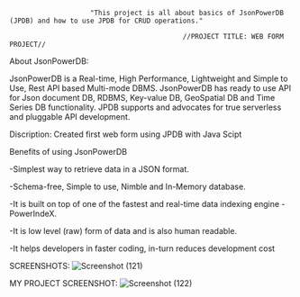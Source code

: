                         "This project is all about basics of JsonPowerDB (JPDB) and how to use JPDB for CRUD operations."
                        
                                               //PROJECT TITLE: WEB FORM PROJECT//
                                               
About JsonPowerDB:

JsonPowerDB is a Real-time, High Performance, Lightweight and Simple to Use, Rest API based Multi-mode DBMS. JsonPowerDB has ready to use API for Json document DB, RDBMS, Key-value DB, GeoSpatial DB and Time Series DB functionality. JPDB supports and advocates for true serverless and pluggable API development.

Discription: Created first web form using JPDB with Java Scipt

Benefits of using JsonPowerDB

-Simplest way to retrieve data in a JSON format.

-Schema-free, Simple to use, Nimble and In-Memory database.

-It is built on top of one of the fastest and real-time data indexing engine - PowerIndeX.

-It is low level (raw) form of data and is also human readable.

-It helps developers in faster coding, in-turn reduces development cost

SCREENSHOTS:
![Screenshot (121)](https://user-images.githubusercontent.com/90003940/196507980-421480cf-9feb-42cf-85a6-9c67fb964158.png)


MY PROJECT SCREENSHOT:
![Screenshot (122)](https://user-images.githubusercontent.com/90003940/196508217-d0fff990-22b8-46d2-a5fb-226f0cf11d3f.png)

